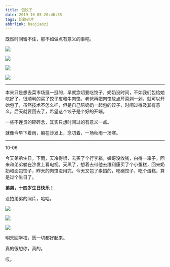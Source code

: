 ```yaml
---
title: 包饺子
date: 2019-10-05 20:46:35
tags: 記錄碎片
abbrlink: baojiaozi
---
```




既然时间留不住，那不如做点有意义的事吧。

![](http://f7ionsy-1251389397.file.myqcloud.com/image/%E5%8C%85%E9%A5%BA%E5%AD%90/2B7B2185C1EFBDD75CDA106E27B34C4A.JPG)

![](http://f7ionsy-1251389397.file.myqcloud.com/image/%E5%8C%85%E9%A5%BA%E5%AD%90/B2258B46FABF0BAA5FB24B08CD1BF832.JPG)

![](http://f7ionsy-1251389397.file.myqcloud.com/image/%E5%8C%85%E9%A5%BA%E5%AD%90/08C37E7A1901E121005C937E6240CCA0.JPG)

![](http://f7ionsy-1251389397.file.myqcloud.com/image/%E5%8C%85%E9%A5%BA%E5%AD%90/C751691347DB929B8318C41C58D0C245.JPG)

------

本来只是想去菜市场逛一逛的，早就念叨要吃饺子，奶奶没时间，不如我们包给她吃好了。很顺利的买了饺子皮和牛肉馅，老爸再把肉馅放点芹菜剁一剁，就可以开始包了，虽然技术不怎么样，但是自己陪奶奶一起包的饺子，时间过得及其有意义。后天就要回去了，希望这个饺子是个好的开端。

一些不连贯的碎碎念，其实只想时间过的有意义一点。

就像今早下着雨，躺在沙发上，念叨着，一场秋雨一场寒。

------

10-06

今天弟弟生日，下雨，天冷得很，去买了个行李箱，姨哥没收钱，白得一箱子。回来和弟弟躺在沙发上看电视。天黑了，想着去带他去维利康买了个小蛋糕，回来奶奶和面包饺子，昨天的肉馅没用完，今天又包了素馅的，吃碗饺子，吃个蛋糕，算是过个生日了。

**弟弟，十四岁生日快乐！**

没拍弟弟的照片，哈哈。

![](http://f7ionsy-1251389397.file.myqcloud.com/image/%E5%8C%85%E9%A5%BA%E5%AD%90/BA2D1FD7362BD7B3A05EE663DA800F33.JPG)

![](http://f7ionsy-1251389397.file.myqcloud.com/image/%E5%8C%85%E9%A5%BA%E5%AD%90/55C4D5E120FE8E6565F34AD6BB4549B7.JPG)

![](http://f7ionsy-1251389397.file.myqcloud.com/image/%E5%8C%85%E9%A5%BA%E5%AD%90/5611318C34D30AC2BFDD54C82DFC9A6B.JPG)





明天回学校，愿一切都好起来。

真的很想你，真的。

哎。